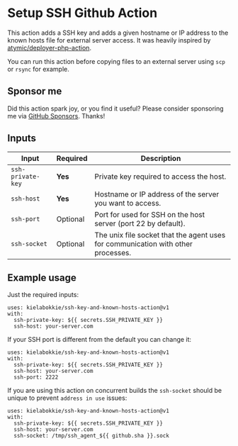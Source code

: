 # Setup SSH Github Action

This action adds a SSH key and adds a given hostname or IP address to the known hosts file for external server access. It was heavily inspired by [atymic/deployer-php-action](https://github.com/atymic/deployer-php-action).

You can run this action before copying files to an external server using `scp` or `rsync` for example.

## Sponsor me

Did this action spark joy, or you find it useful? Please consider sponsoring me via [GitHub Sponsors](https://github.com/sponsors/kielabokkie). Thanks!

## Inputs

| Input  | Required | Description
| ------------- | ------------- | ------------- |
| `ssh-private-key`  | **Yes**  | Private key required to access the host. |
| `ssh-host`  | **Yes**  | Hostname or IP address of the server you want to access. |
| `ssh-port`  | Optional  | Port for used for SSH on the host server (port 22 by default). |
| `ssh-socket`  | Optional  | The unix file socket that the agent uses for communication with other processes. |

## Example usage

Just the required inputs:
```
uses: kielabokkie/ssh-key-and-known-hosts-action@v1
with:
  ssh-private-key: ${{ secrets.SSH_PRIVATE_KEY }}
  ssh-host: your-server.com
```

If your SSH port is different from the default you can change it:
```
uses: kielabokkie/ssh-key-and-known-hosts-action@v1
with:
  ssh-private-key: ${{ secrets.SSH_PRIVATE_KEY }}
  ssh-host: your-server.com
  ssh-port: 2222
```

If you are using this action on concurrent builds the `ssh-socket` should be unique to prevent `address in use` issues:
```
uses: kielabokkie/ssh-key-and-known-hosts-action@v1
with:
  ssh-private-key: ${{ secrets.SSH_PRIVATE_KEY }}
  ssh-host: your-server.com
  ssh-socket: /tmp/ssh_agent_${{ github.sha }}.sock
```

